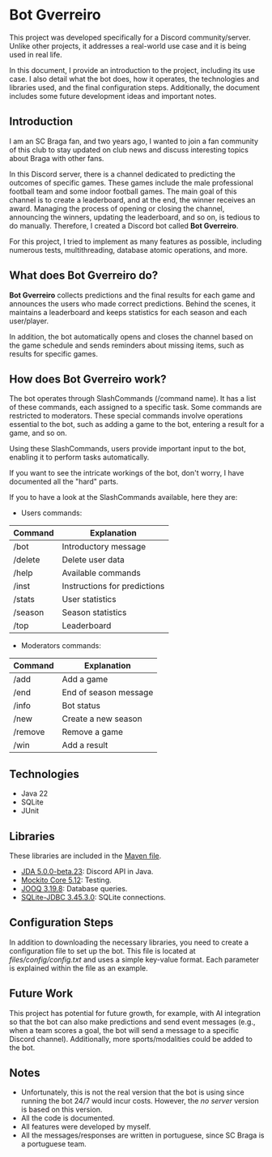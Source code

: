 # Bot Gverreiro

This project was developed specifically for a Discord community/server. Unlike other projects, it addresses a real-world use case and it is being used in real life. 

In this document, I provide an introduction to the project, including its use case. I also detail what the bot does, how it operates, the technologies and libraries used, and the final configuration steps. Additionally, the document includes some future development ideas and important notes.

## Introduction

I am an SC Braga fan, and two years ago, I wanted to join a fan community of this club to stay updated on club news and discuss interesting topics about Braga with other fans.

In this Discord server, there is a channel dedicated to predicting the outcomes of specific games. These games include the male professional football team and some indoor football games. The main goal of this channel is to create a leaderboard, and at the end, the winner receives an award. Managing the process of opening or closing the channel, announcing the winners, updating the leaderboard, and so on, is tedious to do manually. Therefore, I created a Discord bot called **Bot Gverreiro**.

For this project, I tried to implement as many features as possible, including numerous tests, multithreading, database atomic operations, and more.

## What does Bot Gverreiro do?

**Bot Gverreiro** collects predictions and the final results for each game and announces the users who made correct predictions. Behind the scenes, it maintains a leaderboard and keeps statistics for each season and each user/player.

In addition, the bot automatically opens and closes the channel based on the game schedule and sends reminders about missing items, such as results for specific games.

## How does Bot Gverreiro work?

The bot operates through SlashCommands (/command name). It has a list of these commands, each assigned to a specific task. Some commands are restricted to moderators. These special commands involve operations essential to the bot, such as adding a game to the bot, entering a result for a game, and so on.

Using these SlashCommands, users provide important input to the bot, enabling it to perform tasks automatically.

If you want to see the intricate workings of the bot, don't worry, I have documented all the "hard" parts. 

If you to have a look at the SlashCommands available, here they are:

- Users commands:

<div align="center">

| Command | Explanation                        |
|---------|------------------------------------|
| /bot    | Introductory message               |
| /delete | Delete user data                   |
| /help   | Available commands                 |
| /inst   | Instructions for predictions       |
| /stats  | User statistics                    |
| /season | Season statistics                  |
| /top    | Leaderboard                        |

</div>

- Moderators commands:

<div align="center">

| Command | Explanation                        |
|---------|------------------------------------|
| /add    | Add a game                         |
| /end    | End of season message              |
| /info   | Bot status                         |
| /new    | Create a new season                |
| /remove | Remove a game                      |
| /win    | Add a result                       |

</div>

## Technologies

- Java 22
- SQLite
- JUnit

## Libraries

These libraries are included in the [Maven file](pom.xml).

- [JDA 5.0.0-beta.23](https://github.com/discord-jda/JDA): Discord API in Java.
- [Mockito Core 5.12](https://mvnrepository.com/artifact/org.mockito/mockito-core/5.12.0): Testing.
- [JOOQ 3.19.8](https://github.com/jOOQ/jOOQ): Database queries.
- [SQLite-JDBC 3.45.3.0](https://github.com/xerial/sqlite-jdbc): SQLite connections.

## Configuration Steps

In addition to downloading the necessary libraries, you need to create a configuration file to set up the bot. This file is located at *files/config/config.txt* and uses a simple key-value format. Each parameter is explained within the file as an example.


## Future Work

This project has potential for future growth, for example, with AI integration so that the bot can also make predictions and send event messages (e.g., when a team scores a goal, the bot will send a message to a specific Discord channel). Additionally, more sports/modalities could be added to the bot.

## Notes
- Unfortunately, this is not the real version that the bot is using since running the bot 24/7 would incur costs. However, the *no server* version is based on this version.
- All the code is documented.
- All features were developed by myself.
- All the messages/responses are written in portuguese, since SC Braga is a portuguese team.